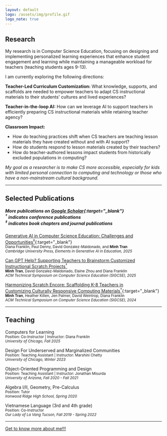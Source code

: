 ```yaml
---
layout: default
logo: /assets/img/profile.gif
logo_note: true
---
```


## Research

My research is in Computer Science Education, focusing on designing and implementing personalized learning experiences that enhance student engagement and learning while maintaining a manageable workload for teachers (teaching students ages 9-13).

I am currently exploring the following directions:

**Teacher-Led Curriculum Customization:** What knowledge, supports, and scaffolds are needed to empower teachers to adapt CS instructional materials to their students' cultures and lived experiences?

**Teacher-in-the-loop AI:** How can we leverage AI to support teachers in efficiently preparing CS instructional materials while retaining teacher agency?

**Classroom Impact:**
* How do teaching practices shift when CS teachers are teaching lesson materials they have created without and with AI support?
* How do students respond to lesson materials created by their teachers?
* How do teacher-authored lessons impact students from historically excluded populations in computing?

*My goal as a researcher is to make CS more accessible, especially for kids with limited personal connection to computing and technology or those who have a non-mainstream cultural background.*

* * *
## Selected Publications 

##### More publications on [Google Scholar](https://scholar.google.com/citations?user=elG0WcsAAAAJ&hl=en&oi=ao){:target="_blank"}<br><sup>†</sup> indicates conference publications<br><sup>‡</sup> indicates book chapters and journal publications

[Generative AI in Computer Science Education: Challenges and Opportunities<sup>‡</sup>](https://www.cambridge.org/core/elements/abs/generative-ai-in-computer-science-education/0A22106CBD7FCB391FD120C56E21420F){:target="_blank"}\
<sub>Diana Franklin, Paul Denny, David Gonzalez-Maldonado, and **Minh Tran**</sub>\
<sup>*Cambridge University Press, Elements in Generative AI in Education, 2025*</sup>

[Can GPT Help? Supporting Teachers to Brainstorm Customized<br>Instructional Scratch Projects<sup>†</sup>]()\
<sub>**Minh Tran**, David Gonzalez-Maldonado, Elaine Zhou and Diana Franklin</sub>\
<sup>*ACM Technical Symposium on Computer Science Education (SIGCSE), 2025*</sup>

[Harmonizing Scratch Encore: Scaffolding K-8 Teachers in<br>Customizing Culturally Responsive Computing Materials<sup>†</sup>](/assets/papers/HSEchallenges.pdf){:target="_blank"}\
<sub>**Minh Tran**, Heather Killen, Jen Palmer, David Weintrop, Diana Franklin</sub>\
<sup>*ACM Technical Symposium on Computer Science Education (SIGCSE), 2024*</sup>


* * *
## Teaching

Computers for Learning\
<sub>Position: Co-Instructor | Instructor: Diana Franklin</sub>\
<sup>*University of Chicago, Fall 2025*</sup>

Design For Underserved and Marginalized Communities\
<sub>Position: Teaching Assistant | Instructor: Marshini Chetty</sub>\
<sup>*University of Chicago, Winter 2023*</sup>

Object-Oriented Programming and Design\
<sub>Position: Teaching Assistant | Instructor: Jonathan Misurda</sub>\
<sup>*University of Arizona, Fall 2020 - Fall 2021*</sup>

Algebra I/II, Geometry, Pre-Calculus\
<sub>Position: Tutor</sub>\
<sup>*Ironwood Ridge High School, Spring 2020*</sup>

Vietnamese Language (3rd and 4th grade)\
<sub>Position: Co-Instructor</sub>\
<sup>*Our Lady of La Vang Tucson, Fall 2019 - Spring 2022*</sup>

* * *
[Get to know more about me!!!](./about.html)